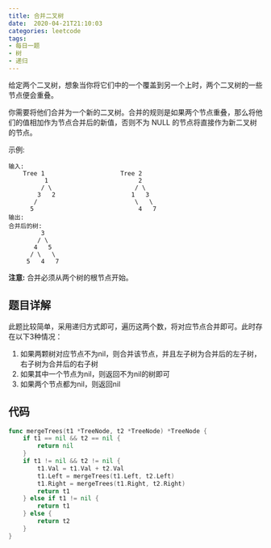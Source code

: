 ```yaml
---
title: 合并二叉树
date:  2020-04-21T21:10:03
categories: leetcode
tags:
- 每日一题
- 树
- 递归
---
```


给定两个二叉树，想象当你将它们中的一个覆盖到另一个上时，两个二叉树的一些节点便会重叠。

你需要将他们合并为一个新的二叉树。合并的规则是如果两个节点重叠，那么将他们的值相加作为节点合并后的新值，否则不为 NULL 的节点将直接作为新二叉树的节点。

示例:

```shell
输入: 
	Tree 1                     Tree 2                  
          1                         2                             
         / \                       / \                            
        3   2                     1   3                        
       /                           \   \                      
      5                             4   7                  
输出: 
合并后的树:
	     3
	    / \
	   4   5
	  / \   \ 
	 5   4   7
```

**注意:** 合并必须从两个树的根节点开始。

## 题目详解

此题比较简单，采用递归方式即可，遍历这两个数，将对应节点合并即可。此时存在以下3种情况：

1. 如果两颗树对应节点不为nil，则合并该节点，并且左子树为合并后的左子树，右子树为合并后的右子树
2. 如果其中一个节点为nil，则返回不为nil的树即可
3. 如果两个节点都为nil，则返回nil

## 代码

```go
func mergeTrees(t1 *TreeNode, t2 *TreeNode) *TreeNode {
	if t1 == nil && t2 == nil {
		return nil
	}
	if t1 != nil && t2 != nil {
		t1.Val = t1.Val + t2.Val
		t1.Left = mergeTrees(t1.Left, t2.Left)
		t1.Right = mergeTrees(t1.Right, t2.Right)
		return t1
	} else if t1 != nil {
		return t1
	} else {
		return t2
	}
}
```

